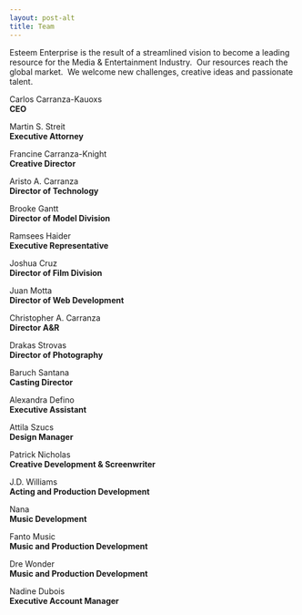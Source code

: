 ```yaml
---
layout: post-alt
title: Team
---
```



Esteem Enterprise is the result of a streamlined vision to become a leading resource for the Media & Entertainment Industry.&nbsp; Our resources reach the global market.&nbsp; We welcome new challenges, creative ideas and passionate talent. &nbsp;

Carlos Carranza-Kauoxs &nbsp;
<br>**CEO**

Martin S. Streit
<br>**Executive Attorney**

Francine Carranza-Knight
<br>**Creative Director**

Aristo A. Carranza
<br>**Director of Technology**

Brooke Gantt
<br>**Director of Model Division**

Ramsees Haider
<br>**Executive Representative**

Joshua Cruz
<br>**Director of Film Division**

Juan Motta
<br>**Director of Web Development**

Christopher A. Carranza
<br>**Director A&R**

Drakas Strovas&nbsp;
<br>**Director of Photography**

Baruch Santana
<br>**Casting Director**

Alexandra Defino
<br>**Executive Assistant**

Attila Szucs
<br>**Design Manager**

Patrick Nicholas
<br>**Creative Development & Screenwriter**

J.D. Williams
<br>**Acting and Production Development**

Nana&nbsp;
<br>**Music Development**

Fanto Music
<br>**Music and Production Development**

Dre Wonder
<br>**Music and Production Development**

Nadine Dubois
<br>**Executive Account Manager**